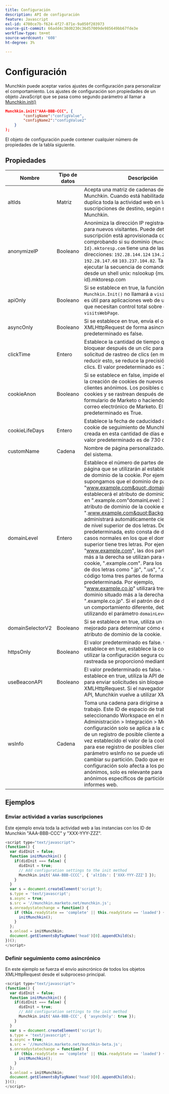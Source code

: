 ```yaml
---
title: Configuración
description: API de configuración
feature: Javascript
exl-id: 4700ce7b-f624-4f27-871e-9a050f203973
source-git-commit: 66add4c38d0230c36d57009de985649bb67fde3e
workflow-type: tm+mt
source-wordcount: '608'
ht-degree: 3%

---
```


# Configuración

Munchkin puede aceptar varios ajustes de configuración para personalizar el comportamiento. Los ajustes de configuración son propiedades de un objeto JavaScript que se pasa como segundo parámetro al llamar a [Munchkin.init()](lead-tracking.md#munchkin-behavior)

```json
Munchkin.init("AAA-BBB-CCC", {
        "configName":"configValue",
        "configName2":"configValue2"
    }
);
```

El objeto de configuración puede contener cualquier número de propiedades de la tabla siguiente.

## Propiedades

| Nombre | Tipo de datos | Descripción |
|---|---|---|
| altIds | Matriz | Acepta una matriz de cadenas de ID de Munchkin. Cuando está habilitada, esta opción duplica toda la actividad web en las suscripciones de destino, según su ID de Munchkin. |
| anonymizeIP | Booleano | Anonimiza la dirección IP registrada en Marketo para nuevos visitantes. Puede determinar si su suscripción está aprovisionada con Munchkin V2 comprobando si su dominio `{Munchkin-Id}.mktoresp.com` tiene una de las siguientes direcciones: `192.28.144.124` `134.213.193.62` `192.28.147.68` `103.237.104.82`. También puede ejecutar la secuencia de comandos siguiente desde un shell unix: nslookup {munchkin-id}.mktoresp.com | grep -E -c -e &quot;(192.28.144.124,134.213.193.62,192.28.147.68,103.237.104.82)&quot; Si el comando genera &#39;0&#39;, su suscripción no se aprovisiona con Munchkin V2; si genera 1 o más, entonces se aprovisiona. |
| apiOnly | Booleano | Si se establece en true, la función `Munchkin.Init()` no llamará a `visitsWebPage`. Esto es útil para aplicaciones web de una sola página que necesitan control total sobre cada evento de `visitsWebPage`. |
| asyncOnly | Booleano | Si se establece en true, envía el objeto XMLHttpRequest de forma asincrónica. El valor predeterminado es false. |
| clickTime | Entero | Establece la cantidad de tiempo que se debe bloquear después de un clic para permitir la solicitud de rastreo de clics (en milisegundos). Al reducir esto, se reduce la precisión del rastreo de clics. El valor predeterminado es 350 ms. |
| cookieAnon | Booleano | Si se establece en false, impide el seguimiento y la creación de cookies de nuevos posibles clientes anónimos. Los posibles clientes tienen cookies y se rastrean después de rellenar un formulario de Marketo o haciendo clic desde un correo electrónico de Marketo. El valor predeterminado es True. |
| cookieLifeDays | Entero | Establece la fecha de caducidad de cualquier cookie de seguimiento de Munchkin recién creada en esta cantidad de días en el futuro. El valor predeterminado es de 730 días (2 años). |
| customName | Cadena | Nombre de página personalizado. Solo para uso del sistema. |
| domainLevel | Entero | Establece el número de partes del dominio de la página que se utilizarán al establecer el atributo de dominio de la cookie. Por ejemplo, supongamos que el dominio de página actual es &quot;www.example.com&quot;.domainLevel: 2 establecerá el atributo de dominio de la cookie en &quot;.example.com&quot;domainLevel: 3 establecerá el atributo de dominio de la cookie en &quot;.www.example.com&quot;Background:Munchkin administrará automáticamente ciertos dominios de nivel superior de dos letras. De forma predeterminada, esto consta de dos partes en casos normales en los que el dominio de nivel superior tiene tres letras. Por ejemplo, &quot;www.example.com&quot;, las dos partes situadas más a la derecha se utilizan para configurar la cookie, &quot;.example.com&quot;. Para los códigos de país de dos letras como &quot;.jp&quot;, &quot;.us&quot;, &quot;.cn&quot; y &quot;.uk&quot;, el código toma tres partes de forma predeterminada. Por ejemplo, &quot;www.example.co.jp&quot; utilizará tres partes del dominio situado más a la derecha, &quot;.example.co.jp&quot;. Si el patrón de dominio requiere un comportamiento diferente, debe especificarse utilizando el parámetro `domainLevel`. |
| domainSelectorV2 | Booleano | Si se establece en true, utiliza un método mejorado para determinar cómo establecer el atributo de dominio de la cookie. |
| httpsOnly | Booleano | El valor predeterminado es false. Cuando se establece en true, establece la cookie para utilizar la configuración segura cuando la página rastreada se proporcionó mediante https. |
| useBeaconAPI | Booleano | El valor predeterminado es false. Cuando se establece en true, utiliza la API de señalización para enviar solicitudes sin bloqueo en lugar de XMLHttpRequest. Si el navegador no admite esta API, Munchkin vuelve a utilizar XMLHttpRequest. |
| wsInfo | Cadena | Toma una cadena para dirigirse a un espacio de trabajo. Este ID de espacio de trabajo se obtiene seleccionando Workspace en el menú Administración > Integración > Munchkin. Esta configuración solo se aplica a la creación inicial de un registro de posible cliente anónimo. Una vez establecido el valor de la cookie Munchkin para ese registro de posibles clientes, el parámetro wsInfo no se puede utilizar para cambiar su partición. Dado que esta configuración solo afecta a los posibles clientes anónimos, solo es relevante para los visitantes anónimos específicos de partición en los informes web. |

## Ejemplos

### Enviar actividad a varias suscripciones

Este ejemplo envía toda la actividad web a las instancias con los ID de Munchkin &quot;AAA-BBB-CCC&quot; y &quot;XXX-YYY-ZZZ&quot;.

```javascript
<script type="text/javascript">
(function() {
  var didInit = false;
  function initMunchkin() {
    if(didInit === false) {
      didInit = true;
      // Add configuration settings to the init method
      Munchkin.init('AAA-BBB-CCCC', { 'altIds': ['XXX-YYY-ZZZ'] });
    }
  }
  var s = document.createElement('script');
  s.type = 'text/javascript';
  s.async = true;
  s.src = '//munchkin.marketo.net/munchkin.js';
  s.onreadystatechange = function() {
    if (this.readyState == 'complete' || this.readyState == 'loaded') {
      initMunchkin();
    }
  };
  s.onload = initMunchkin;
  document.getElementsByTagName('head')[0].appendChild(s);
})();
</script>
```

### Definir seguimiento como asincrónico

En este ejemplo se fuerza el envío asincrónico de todos los objetos XMLHttpRequest desde el subproceso principal.

```javascript
<script type="text/javascript">
(function() {
  var didInit = false;
  function initMunchkin() {
    if(didInit === false) {
      didInit = true;
      // Add configuration settings to the init method
      Munchkin.init('AAA-BBB-CCC', { 'asyncOnly': true });
    }
  }
  var s = document.createElement('script');
  s.type = 'text/javascript';
  s.async = true;
  s.src = '//munchkin.marketo.net/munchkin-beta.js';
  s.onreadystatechange = function() {
    if (this.readyState == 'complete' || this.readyState == 'loaded') {
      initMunchkin();
    }
  };
  s.onload = initMunchkin;
  document.getElementsByTagName('head')[0].appendChild(s);
})();
</script>
```
